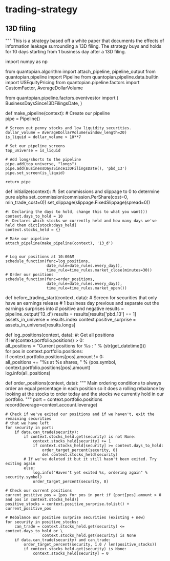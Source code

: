 # trading-strategy
## 13D filing 
"""
This is a strategy based off a white paper that documents the effects 
of information leakage surrounding a 13D filing. 
The strategy buys and holds for 10 days starting from 1 business day
after a 13D filing. 

import numpy as np

from quantopian.algorithm import attach_pipeline, pipeline_output
from quantopian.pipeline import Pipeline
from quantopian.pipeline.data.builtin import USEquityPricing
from quantopian.pipeline.factors import CustomFactor, AverageDollarVolume

from quantopian.pipeline.factors.eventvestor import (
    BusinessDaysSince13DFilingsDate,
)

def make_pipeline(context):
    # Create our pipeline  
    pipe = Pipeline()  

    # Screen out penny stocks and low liquidity securities.  
    dollar_volume = AverageDollarVolume(window_length=20)  
    is_liquid = dollar_volume > 10**7

    # Set our pipeline screens
    top_universe = is_liquid

    # Add long/shorts to the pipeline  
    pipe.add(top_universe, "longs")
    pipe.add(BusinessDaysSince13DFilingsDate(), 'pbd_13')
    pipe.set_screen(is_liquid)
    
    return pipe  
        
def initialize(context):
    #: Set commissions and slippage to 0 to determine pure alpha
    set_commission(commission.PerShare(cost=0, min_trade_cost=0))
    set_slippage(slippage.FixedSlippage(spread=0))

    #: Declaring the days to hold, change this to what you want)))
    context.days_to_hold = 10
    #: Declares which stocks we currently held and how many days we've held them dict[stock:days_held]
    context.stocks_held = {}
    
    # Make our pipeline
    attach_pipeline(make_pipeline(context), '13_d')

    
    # Log our positions at 10:00AM
    schedule_function(func=log_positions,
                      date_rule=date_rules.every_day(),
                      time_rule=time_rules.market_close(minutes=30))
    # Order our positions
    schedule_function(func=order_positions,
                      date_rule=date_rules.every_day(),
                      time_rule=time_rules.market_open())

def before_trading_start(context, data):
    # Screen for securities that only have an earnings release
    # 1 business day previous and separate out the earnings surprises into
    # positive and negative 
    results = pipeline_output('13_d')
    results = results[results['pbd_13'] == 1]
    assets_in_universe = results.index
    context.positive_surprise = assets_in_universe[results.longs]

def log_positions(context, data):
    #: Get all positions  
    if len(context.portfolio.positions) > 0:  
        all_positions = "Current positions for %s : " % (str(get_datetime()))  
        for pos in context.portfolio.positions:  
            if context.portfolio.positions[pos].amount != 0:  
                all_positions += "%s at %s shares, " % (pos.symbol, context.portfolio.positions[pos].amount)  
        log.info(all_positions)  
        
def order_positions(context, data):
    """
    Main ordering conditions to always order an equal percentage in each position
    so it does a rolling rebalance by looking at the stocks to order today and the stocks
    we currently hold in our portfolio.
    """
    port = context.portfolio.positions
    record(leverage=context.account.leverage)
    
    # Check if we've exited our positions and if we haven't, exit the remaining securities
    # that we have left
    for security in port:  
        if data.can_trade(security):  
            if context.stocks_held.get(security) is not None:  
                context.stocks_held[security] += 1  
                if context.stocks_held[security] >= context.days_to_hold:  
                    order_target_percent(security, 0)  
                    del context.stocks_held[security]  
            # If we've deleted it but it still hasn't been exited. Try exiting again  
            else:  
                log.info("Haven't yet exited %s, ordering again" % security.symbol)  
                order_target_percent(security, 0)  

    # Check our current positions
    current_positive_pos = [pos for pos in port if (port[pos].amount > 0 and pos in context.stocks_held)]
    positive_stocks = context.positive_surprise.tolist() + current_positive_pos

    # Rebalance our positive surprise securities (existing + new)                
    for security in positive_stocks:
        can_trade = context.stocks_held.get(security) <= context.days_to_hold or \
                    context.stocks_held.get(security) is None
        if data.can_trade(security) and can_trade:
            order_target_percent(security, 1.0 / len(positive_stocks))
            if context.stocks_held.get(security) is None:
                context.stocks_held[security] = 0

